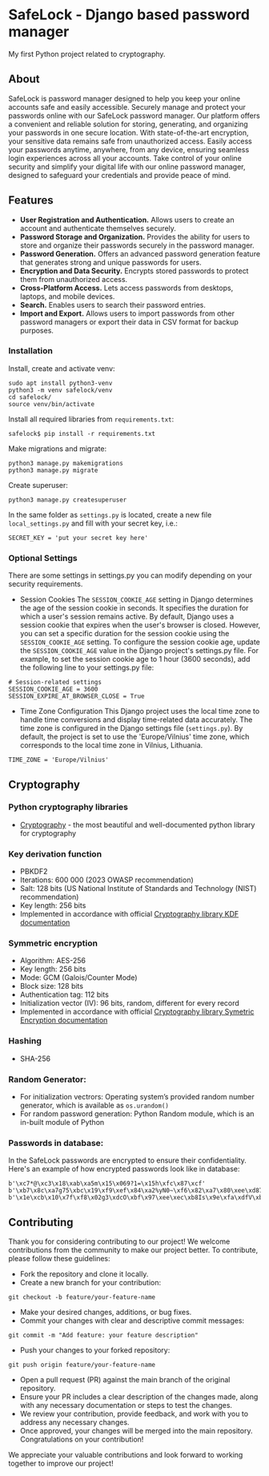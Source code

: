 # SafeLock - Django based password manager
My first Python project related to cryptography.

## About
SafeLock is password manager designed to help you keep your online accounts safe and easily accessible.
Securely manage and protect your passwords online with our SafeLock password manager. Our platform offers a convenient and reliable solution for storing, generating, and organizing your passwords in one secure location. With state-of-the-art encryption, your sensitive data remains safe from unauthorized access. Easily access your passwords anytime, anywhere, from any device, ensuring seamless login experiences across all your accounts. Take control of your online security and simplify your digital life with our online password manager, designed to safeguard your credentials and provide peace of mind.

## Features
- **User Registration and Authentication.** Allows users to create an account and authenticate themselves securely.
- **Password Storage and Organization.** Provides the ability for users to store and organize their passwords securely in the password manager.
- **Password Generation.** Offers an advanced password generation feature that generates strong and unique passwords for users.
- **Encryption and Data Security.** Encrypts stored passwords to protect them from unauthorized access.
- **Cross-Platform Access.** Lets access passwords from desktops, laptops, and mobile devices.
- **Search.** Enables users to search their password entries.
- **Import and Export.** Allows users to import passwords from other password managers or export their data in CSV format for backup purposes.

### Installation
Install, create and activate venv:
```
sudo apt install python3-venv
python3 -m venv safelock/venv
cd safelock/
source venv/bin/activate
```

Install all required libraries from `requirements.txt`:
```
safelock$ pip install -r requirements.txt
```

Make migrations and migrate:
```
python3 manage.py makemigrations
python3 manage.py migrate
```

Create superuser:
```
python3 manage.py createsuperuser
```

In the same folder as `settings.py` is located, create a new file `local_settings.py` and fill with your secret key, i.e.:
```
SECRET_KEY = 'put your secret key here'
```
### Optional Settings
There are some settings in settings.py you can modify depending on your security requirements.

- Session Cookies
The `SESSION_COOKIE_AGE` setting in Django determines the age of the session cookie in seconds. It specifies the duration for which a user's session remains active.
By default, Django uses a session cookie that expires when the user's browser is closed. However, you can set a specific duration for the session cookie using the `SESSION_COOKIE_AGE` setting.
To configure the session cookie age, update the `SESSION_COOKIE_AGE` value in the Django project's settings.py file. For example, to set the session cookie age to 1 hour (3600 seconds), add the following line to your settings.py file:

```
# Session-related settings
SESSION_COOKIE_AGE = 3600
SESSION_EXPIRE_AT_BROWSER_CLOSE = True
```

- Time Zone Configuration
This Django project uses the local time zone to handle time conversions and display time-related data accurately. The time zone is configured in the Django settings file (`settings.py`).
By default, the project is set to use the 'Europe/Vilnius' time zone, which corresponds to the local time zone in Vilnius, Lithuania.

```
TIME_ZONE = 'Europe/Vilnius'
```

## Cryptography

### Python cryptography libraries
- [Cryptography](https://cryptography.io/en/latest/) - the most beautiful and well-documented python library for cryptography

### Key derivation function
- PBKDF2
- Iterations: 600 000 (2023 OWASP recommendation)
- Salt: 128 bits (US National Institute of Standards and Technology (NIST) recommendation)
- Key length: 256 bits
- Implemented in accordance with official [Cryptography library KDF documentation](https://cryptography.io/en/latest/hazmat/primitives/key-derivation-functions/)

### Symmetric encryption
- Algorithm: AES-256
- Key length: 256 bits
- Mode: GCM (Galois/Counter Mode)
- Block size: 128 bits
- Authentication tag: 112 bits
- Initialization vector (IV): 96 bits, random, different for every record
- Implemented in accordance with official [Cryptography library Symetric Encryption documentation](https://cryptography.io/en/latest/hazmat/primitives/symmetric-encryption/)

### Hashing
- SHA-256

### Random Generator:
- For initialization vectrors: Operating system’s provided random number generator, which is available as `os.urandom()`
- For random password generation: Python Random module, which is an in-built module of Python

### Passwords in database:
In the SafeLock passwords are encrypted to ensure their confidentiality. Here's an example of how encrypted passwords look like in database:
```
b'\xc7*@\xc3\x18\xab\xa5m\x15\x069?1=\x15h\xfc\x87\xcf'
b'\xb7\x8c\xa7g75\xbc\x19\xf9\xef\x84\xa2%yN0~\xf6\x82\xa7\x80\xee\xd87j'n\xbe\xa0\x8c\xaa\xc8'
b'\x1e\xcb\x10\x7f\xf8\x02g3\xdcO\xbf\x97\xee\xec\xb8Is\x9e\xfa\xdfV\xb4\xc8e\xbe+l\xf4\x9c\xf8\xe1'
```

## Contributing
Thank you for considering contributing to our project! We welcome contributions from the community to make our project better. To contribute, please follow these guidelines:
- Fork the repository and clone it locally.
- Create a new branch for your contribution:
```
git checkout -b feature/your-feature-name
```
- Make your desired changes, additions, or bug fixes.
- Commit your changes with clear and descriptive commit messages:
```
git commit -m "Add feature: your feature description"
```
- Push your changes to your forked repository:
```
git push origin feature/your-feature-name
```
- Open a pull request (PR) against the main branch of the original repository.
- Ensure your PR includes a clear description of the changes made, along with any necessary documentation or steps to test the changes.
- We review your contribution, provide feedback, and work with you to address any necessary changes.
- Once approved, your changes will be merged into the main repository. Congratulations on your contribution!

We appreciate your valuable contributions and look forward to working together to improve our project!
